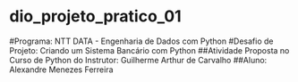 # dio_projeto_pratico_01
#Programa: NTT DATA - Engenharia de Dados com Python #Desafio de Projeto: Criando um Sistema Bancário com Python ##Atividade Proposta no Curso de Python do Instrutor: Guilherme Arthur de Carvalho ##Aluno: Alexandre Menezes Ferreira
